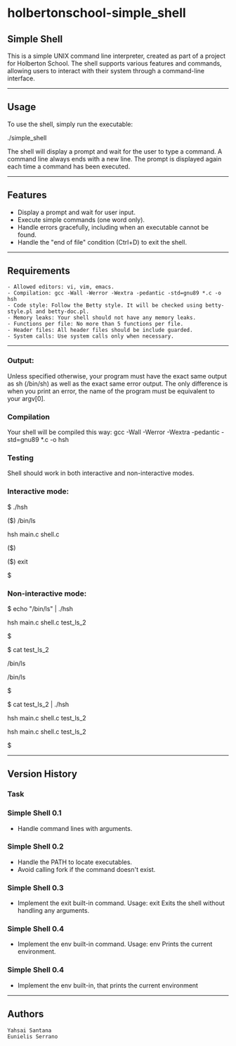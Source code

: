 # holbertonschool-simple_shell

## Simple Shell

This is a simple UNIX command line interpreter, created as part of a project for Holberton School. The shell supports various features and commands, allowing users to interact with their system through a command-line interface.

---

## Usage

To use the shell, simply run the executable:

./simple_shell

The shell will display a prompt and wait for the user to type a command. A command line always ends with a new line. The prompt is displayed again each time a command has been executed.

---

## Features

   - Display a prompt and wait for user input.
   - Execute simple commands (one word only).
   - Handle errors gracefully, including when an executable cannot be found.
   - Handle the "end of file" condition (Ctrl+D) to exit the shell.
---

## Requirements

    - Allowed editors: vi, vim, emacs.
    - Compilation: gcc -Wall -Werror -Wextra -pedantic -std=gnu89 *.c -o hsh
    - Code style: Follow the Betty style. It will be checked using betty-style.pl and betty-doc.pl.
    - Memory leaks: Your shell should not have any memory leaks.
    - Functions per file: No more than 5 functions per file.
    - Header files: All header files should be include guarded.
    - System calls: Use system calls only when necessary.
---
### Output:

Unless specified otherwise, your program must have the exact same output as sh (/bin/sh) as well as the exact same error output. The only difference is when you print an error, the name of the program must be equivalent to your argv[0].

### Compilation

Your shell will be compiled this way:
gcc -Wall -Werror -Wextra -pedantic -std=gnu89 *.c -o hsh

### Testing
Shell should work in both interactive and non-interactive modes.

### Interactive mode:
$ ./hsh

($) /bin/ls

hsh main.c shell.c

($)

($) exit

$

### Non-interactive mode:
$ echo "/bin/ls" | ./hsh

hsh main.c shell.c test_ls_2

$

$ cat test_ls_2

/bin/ls

/bin/ls

$

$ cat test_ls_2 | ./hsh

hsh main.c shell.c test_ls_2

hsh main.c shell.c test_ls_2

$

---

## Version History
### Task

### Simple Shell 0.1

   -  Handle command lines with arguments.

### Simple Shell 0.2

   -  Handle the PATH to locate executables.
   -  Avoid calling fork if the command doesn't exist.

### Simple Shell 0.3

   -  Implement the exit built-in command.
        Usage: exit
        Exits the shell without handling any arguments.

### Simple Shell 0.4

   -  Implement the env built-in command.
        Usage: env
        Prints the current environment.

### Simple Shell 0.4

  - Implement the env built-in, that prints the current environment

---

## Authors

    Yahsai Santana
    Eunielis Serrano
